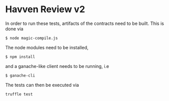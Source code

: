 # Havven Review v2

In order to run these tests, artifacts of the contracts need to be built. This
is done via 

```
$ node magic-compile.js
```

The node modules need to be installed, 

```
$ npm install
```

and a ganache-like client needs to be running, i.e 

```
$ ganache-cli
```

The tests can then be executed via 

```
truffle test
```
